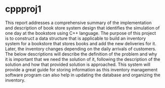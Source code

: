 # cppproj1

This report addresses a comprehensive summary of the implementation and description of
book store system design that identifies the simulation of one day at the bookstore using C++
language.
The purpose of this project is to construct a data structure that is applicable to build an
inventory system for a bookstore that stores books and add the new deliveries for it. Later, the
inventory changes depending on the daily arrivals of customers.
The below descriptions will describe the definition of the problem and why it is important
that we need the solution of it, following the description of the solution and how that
provided solution is approached.
This system will provide a great guide for storing information as this inventory management
software program can also help in updating the database and organizing the inventory.
